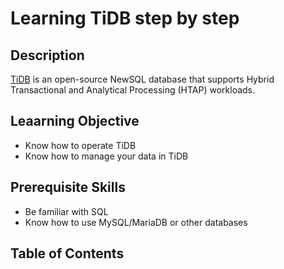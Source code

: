 # Learning TiDB step by step

## Description

[TiDB](https://github.com/pingcap/tidb) is an open-source NewSQL database that supports Hybrid Transactional and Analytical Processing (HTAP) workloads. 

## Leaarning Objective 

- Know how to operate TiDB
- Know how to manage your data in TiDB

## Prerequisite Skills

- Be familiar with SQL
- Know how to use MySQL/MariaDB or other databases

## Table of Contents